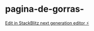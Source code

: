 # pagina-de-gorras-

[Edit in StackBlitz next generation editor ⚡️](https://stackblitz.com/~/github.com/campo22/pagina-de-gorras-)